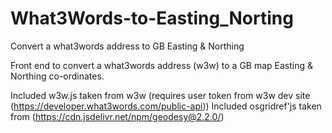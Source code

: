 # What3Words-to-Easting_Norting
Convert a what3words address to GB Easting &amp; Northing

Front end to convert a what3words address (w3w) to a GB map Easting & Northing co-ordinates.

Included w3w.js taken from w3w (requires user token from w3w dev site (https://developer.what3words.com/public-api))
Included osgridref'js taken from (https://cdn.jsdelivr.net/npm/geodesy@2.2.0/)
